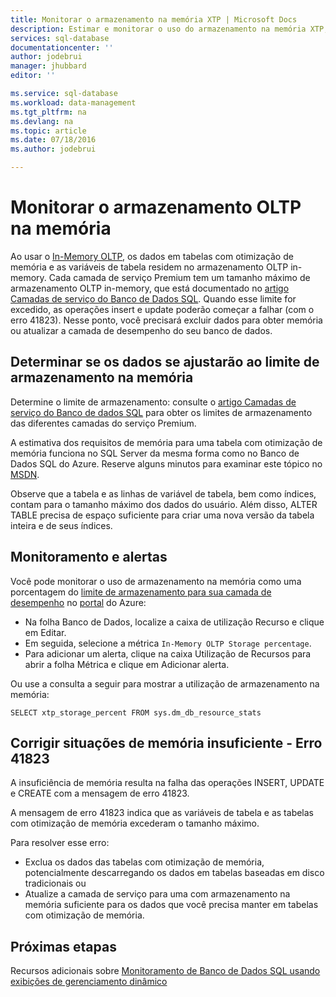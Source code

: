 ```yaml
---
title: Monitorar o armazenamento na memória XTP | Microsoft Docs
description: Estimar e monitorar o uso do armazenamento na memória XTP, capacidade; resolver o erro de capacidade 41823
services: sql-database
documentationcenter: ''
author: jodebrui
manager: jhubbard
editor: ''

ms.service: sql-database
ms.workload: data-management
ms.tgt_pltfrm: na
ms.devlang: na
ms.topic: article
ms.date: 07/18/2016
ms.author: jodebrui

---
```

# Monitorar o armazenamento OLTP na memória
Ao usar o [In-Memory OLTP](sql-database-in-memory.md), os dados em tabelas com otimização de memória e as variáveis de tabela residem no armazenamento OLTP in-memory. Cada camada de serviço Premium tem um tamanho máximo de armazenamento OLTP in-memory, que está documentado no [artigo Camadas de serviço do Banco de Dados SQL](sql-database-service-tiers.md#service-tiers-for-single-databases). Quando esse limite for excedido, as operações insert e update poderão começar a falhar (com o erro 41823). Nesse ponto, você precisará excluir dados para obter memória ou atualizar a camada de desempenho do seu banco de dados.

## Determinar se os dados se ajustarão ao limite de armazenamento na memória
Determine o limite de armazenamento: consulte o [artigo Camadas de serviço do Banco de dados SQL](sql-database-service-tiers.md#service-tiers-for-single-databases) para obter os limites de armazenamento das diferentes camadas do serviço Premium.

A estimativa dos requisitos de memória para uma tabela com otimização de memória funciona no SQL Server da mesma forma como no Banco de Dados SQL do Azure. Reserve alguns minutos para examinar este tópico no [MSDN](https://msdn.microsoft.com/library/dn282389.aspx).

Observe que a tabela e as linhas de variável de tabela, bem como índices, contam para o tamanho máximo dos dados do usuário. Além disso, ALTER TABLE precisa de espaço suficiente para criar uma nova versão da tabela inteira e de seus índices.

## Monitoramento e alertas
Você pode monitorar o uso de armazenamento na memória como uma porcentagem do [limite de armazenamento para sua camada de desempenho](sql-database-service-tiers.md#service-tiers-for-single-databases) no [portal](https://portal.azure.com/) do Azure:

* Na folha Banco de Dados, localize a caixa de utilização Recurso e clique em Editar.
* Em seguida, selecione a métrica `In-Memory OLTP Storage percentage`.
* Para adicionar um alerta, clique na caixa Utilização de Recursos para abrir a folha Métrica e clique em Adicionar alerta.

Ou use a consulta a seguir para mostrar a utilização de armazenamento na memória:

    SELECT xtp_storage_percent FROM sys.dm_db_resource_stats


## Corrigir situações de memória insuficiente - Erro 41823
A insuficiência de memória resulta na falha das operações INSERT, UPDATE e CREATE com a mensagem de erro 41823.

A mensagem de erro 41823 indica que as variáveis de tabela e as tabelas com otimização de memória excederam o tamanho máximo.

Para resolver esse erro:

* Exclua os dados das tabelas com otimização de memória, potencialmente descarregando os dados em tabelas baseadas em disco tradicionais ou
* Atualize a camada de serviço para uma com armazenamento na memória suficiente para os dados que você precisa manter em tabelas com otimização de memória.

## Próximas etapas
Recursos adicionais sobre [Monitoramento de Banco de Dados SQL usando exibições de gerenciamento dinâmico](sql-database-monitoring-with-dmvs.md)

<!---HONumber=AcomDC_0720_2016-->